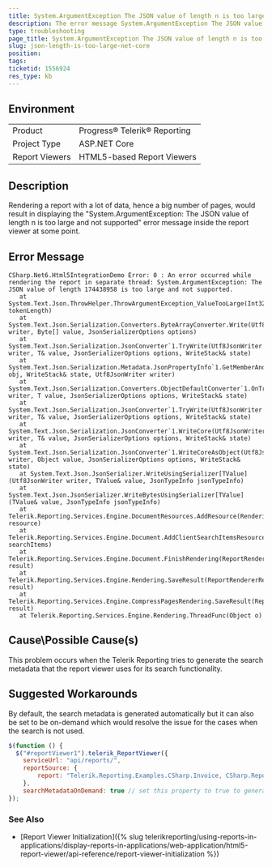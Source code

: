 ```yaml
---
title: System.ArgumentException The JSON value of length n is too large and not supported
description: The error message System.ArgumentException The JSON value of length n is too large and not supported is displayed in the report viewer 
type: troubleshooting
page_title: System.ArgumentException The JSON value of length n is too large and not supported
slug: json-length-is-too-large-net-core
position: 
tags: 
ticketid: 1556924
res_type: kb
---
```


## Environment
<table>
	<tbody>
		<tr>
			<td>Product</td>
			<td>Progress® Telerik® Reporting</td>
		</tr>
		<tr>
			<td>Project Type</td>
			<td>ASP.NET Core</td>
		</tr>
		<tr>
			<td>Report Viewers</td>
			<td>HTML5-based Report Viewers</td>
		</tr>
	</tbody>
</table>


## Description

Rendering a report with a lot of data, hence a big number of pages, would result in displaying the "System.ArgumentException: The JSON value of length n is too large and not supported" error message inside the report viewer at some point.

## Error Message

````
CSharp.Net6.Html5IntegrationDemo Error: 0 : An error occurred while rendering the report in separate thread: System.ArgumentException: The JSON value of length 174438958 is too large and not supported.
   at System.Text.Json.ThrowHelper.ThrowArgumentException_ValueTooLarge(Int32 tokenLength)
   at System.Text.Json.Serialization.Converters.ByteArrayConverter.Write(Utf8JsonWriter writer, Byte[] value, JsonSerializerOptions options)
   at System.Text.Json.Serialization.JsonConverter`1.TryWrite(Utf8JsonWriter writer, T& value, JsonSerializerOptions options, WriteStack& state)
   at System.Text.Json.Serialization.Metadata.JsonPropertyInfo`1.GetMemberAndWriteJson(Object obj, WriteStack& state, Utf8JsonWriter writer)
   at System.Text.Json.Serialization.Converters.ObjectDefaultConverter`1.OnTryWrite(Utf8JsonWriter writer, T value, JsonSerializerOptions options, WriteStack& state)
   at System.Text.Json.Serialization.JsonConverter`1.TryWrite(Utf8JsonWriter writer, T& value, JsonSerializerOptions options, WriteStack& state)
   at System.Text.Json.Serialization.JsonConverter`1.WriteCore(Utf8JsonWriter writer, T& value, JsonSerializerOptions options, WriteStack& state)
   at System.Text.Json.Serialization.JsonConverter`1.WriteCoreAsObject(Utf8JsonWriter writer, Object value, JsonSerializerOptions options, WriteStack& state)
   at System.Text.Json.JsonSerializer.WriteUsingSerializer[TValue](Utf8JsonWriter writer, TValue& value, JsonTypeInfo jsonTypeInfo)
   at System.Text.Json.JsonSerializer.WriteBytesUsingSerializer[TValue](TValue& value, JsonTypeInfo jsonTypeInfo)
   at Telerik.Reporting.Services.Engine.DocumentResources.AddResource(RenderingResource resource)
   at Telerik.Reporting.Services.Engine.Document.AddClientSearchItemsResource(IList searchItems)
   at Telerik.Reporting.Services.Engine.Document.FinishRendering(ReportRendererResult result)
   at Telerik.Reporting.Services.Engine.Rendering.SaveResult(ReportRendererResult result)
   at Telerik.Reporting.Services.Engine.CompressPagesRendering.SaveResult(ReportRendererResult result)
   at Telerik.Reporting.Services.Engine.Rendering.ThreadFunc(Object o)
````

## Cause\Possible Cause(s)

This problem occurs when the Telerik Reporting tries to generate the search metadata that the report viewer uses for its search functionality.

## Suggested Workarounds

By default, the search metadata is generated automatically but it can also be set to be on-demand which would resolve the issue for the cases when the search is not used.

````js
$(function () {
  $("#reportViewer1").telerik_ReportViewer({
    serviceUrl: "api/reports/",
    reportSource: {
        report: "Telerik.Reporting.Examples.CSharp.Invoice, CSharp.ReportLibrary"
    },
    searchMetadataOnDemand: true // set this property to true to generate the search metadata only when needed
});
````

### See Also

* [Report Viewer Initialization]({% slug telerikreporting/using-reports-in-applications/display-reports-in-applications/web-application/html5-report-viewer/api-reference/report-viewer-initialization %})
